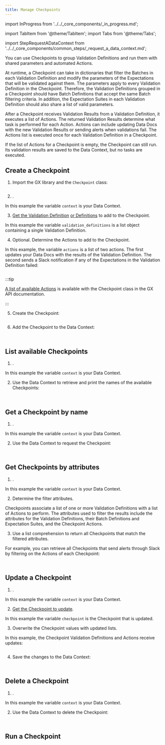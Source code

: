```yaml
---
title: Manage Checkpoints
---
```

import InProgress from '../../_core_components/_in_progress.md';

import TabItem from '@theme/TabItem';
import Tabs from '@theme/Tabs';

import StepRequestADataContext from '../../_core_components/common_steps/_request_a_data_context.md';

You can use Checkpoints to group Validation Definitions and run them with shared parameters and automated Actions.

At runtime, a Checkpoint can take in dictionaries that filter the Batches in each Validation Definition and modify the parameters of the Expectations that will be validated against them. The parameters apply to every Validation Definition in the Checkpoint.  Therefore, the Validation Definitions grouped in a Checkpoint should have Batch Definitions that accept the same Batch filtering criteria. In addition, the Expectation Suites in each Validation Definition should also share a list of valid parameters.

After a Checkpoint receives Validation Results from a Validation Definition, it executes a list of Actions. The returned Validation Results determine what task is performed for each Action. Actions can include updating Data Docs with the new Validation Results or sending alerts when validations fail.  The Actions list is executed once for each Validation Definition in a Checkpoint.

If the list of Actions for a Checkpoint is empty, the Checkpoint can still run. Its validation results are saved to the Data Context, but no tasks are executed.

## Create a Checkpoint

<Tabs>

<TabItem value="procedure" label="Procedure">

1. Import the GX library and the `Checkpoint` class:

  ```python title="Python" name="/core/validate_data/checkpoints/_examples/create_a_checkpoint.py import statements"
  ```

2. <StepRequestADataContext/>.

  In this example the variable `context` is your Data Context.

3. [Get the Validation Definition](/core/validate_data/validation_definitions/manage_validation_definitions.md#get-a-validation-definition-by-name) [or Definitions](/core/validate_data/validation_definitions/manage_validation_definitions.md#get-validation-definitions-by-attributes) to add to the Checkpoint.

  In this example the variable `validation_definitions` is a list object containing a single Validation Definition.

4. Optional. Determine the Actions to add to the Checkpoint.

  In this example, the variable `actions` is a list of two actions. The first updates your Data Docs with the results of the Validation Definition. The second sends a Slack notification if any of the Expectations in the Validation Definition failed:

  ```python title="Python" name="/core/validate_data/checkpoints/_examples/create_a_checkpoint.py determine actions"
  ```

  :::tip 
  
  [A list of available Actions](/reference/api/checkpoint/Checkpoint_class.mdx) is available with the Checkpoint class in the GX API documentation.
  
  :::


5. Create the Checkpoint:

  ```python title="Python" name="/core/validate_data/checkpoints/_examples/create_a_checkpoint.py create checkpoint"
  ```

6. Add the Checkpoint to the Data Context:

  ```python title="Python" name="/core/validate_data/checkpoints/_examples/create_a_checkpoint.py add checkpoint"
  ```

</TabItem>

<TabItem value="sample_code" label="Sample code">

```python showLineNumbers title="Python" name="/core/validate_data/checkpoints/_examples/create_a_checkpoint.py full script"
```

</TabItem>

</Tabs>

## List available Checkpoints

<Tabs>

<TabItem value="procedure" label="Procedure">

1. <StepRequestADataContext/>.

  In this example the variable `context` is your Data Context.

2. Use the Data Context to retrieve and print the names of the available Checkpoints:

  ```python title="Python" name="/core/validate_data/checkpoints/_examples/list_available_checkpoints.py print checkpoint names"
  ```
  
</TabItem>

<TabItem value="sample_code" label="Sample code">

```python showLineNumbers title="Python" name="/core/validate_data/checkpoints/_examples/list_available_checkpoints.py full example code"
```

</TabItem>

</Tabs>

## Get a Checkpoint by name

<Tabs>

<TabItem value="procedure" label="Procedure">

1. <StepRequestADataContext/>.

  In this example the variable `context` is your Data Context.

2. Use the Data Context to request the Checkpoint:

  ```python title="Python" name="/core/validate_data/checkpoints/_examples/get_checkpoint_by_name.py get checkpoint by name"
  ```

</TabItem>

<TabItem value="sample_code" label="Sample code">

```python showLineNumbers title="Python" name="/core/validate_data/checkpoints/_examples/get_checkpoint_by_name.py full example script"
```

</TabItem>

</Tabs>

## Get Checkpoints by attributes

<Tabs>

<TabItem value="procedure" label="Procedure">

1. <StepRequestADataContext/>.

  In this example the variable `context` is your Data Context.

2. Determine the filter attributes.

  Checkpoints associate a list of one or more Validation Definitions with a list of Actions to perform.  The attributes used to filter the results include the attributes for the Validation Definitions, their Batch Definitions and Expectation Suites, and the Checkpoint Actions.

3. Use a list comprehension to return all Checkpoints that match the filtered attributes.

  For example, you can retrieve all Checkpoints that send alerts through Slack by filtering on the Actions of each Checkpoint:

  ```python title="Python" name="/core/validate_data/checkpoints/_examples/get_checkpoints_by_attributes.py filter checkpoints list on actions"
  ```

</TabItem>

<TabItem value="sample_code" label="Sample code">

```python showLineNumbers title="Python" name="/core/validate_data/checkpoints/_examples/get_checkpoints_by_attributes.py full example code"
```

</TabItem>

</Tabs>

## Update a Checkpoint

<Tabs>

<TabItem value="procedure" label="Procedure">

1. <StepRequestADataContext/>.

  In this example the variable `context` is your Data Context.

2. [Get the Checkpoint to update](#get-a-checkpoint-by-name).

  In this example the variable `checkpoint` is the Checkpoint that is updated.

3. Overwrite the Checkpoint values with updated lists.

  In this example, the Checkpoint Validation Definitions and Actions receive updates:

  ```python title="Python" name="/core/validate_data/checkpoints/_examples/update_a_checkpoint.py full update values"
  ```

4. Save the changes to the Data Context:

  ```python title="Python" name="/core/validate_data/checkpoints/_examples/update_a_checkpoint.py full save updates"
  ```

</TabItem>

<TabItem value="sample_code" label="Sample code">

```python showLineNumbers title="Python" name="/core/validate_data/checkpoints/_examples/update_a_checkpoint.py full example script"
```

</TabItem>

</Tabs>

## Delete a Checkpoint

<Tabs>

<TabItem value="procedure" label="Procedure">

1. <StepRequestADataContext/>.

  In this example the variable `context` is your Data Context.

2. Use the Data Context to delete the Checkpoint:

  ```python title="Python" name="/core/validate_data/checkpoints/_examples/delete_a_checkpoint.py delete checkpoint"
  ```

</TabItem>

<TabItem value="sample_code" label="Sample code">

```python showLineNumbers title="Python" name="/core/validate_data/checkpoints/_examples/delete_a_checkpoint.py full example script"
```

</TabItem>

</Tabs>

## Run a Checkpoint

<InProgress/>